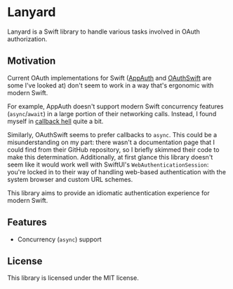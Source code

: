 # Lanyard

Lanyard is a Swift library to handle various tasks involved in OAuth
authorization.

## Motivation

Current OAuth implementations for Swift
([AppAuth](https://github.com/openid/AppAuth-iOS) and
[OAuthSwift](https://github.com/OAuthSwift/OAuthSwift) are some I've looked at)
don't seem to work in a way that's ergonomic with modern Swift.

For example, AppAuth doesn't support modern Swift concurrency features
(`async`/`await`) in a large portion of their networking calls. Instead, I found
myself in [callback hell](https://callbackhell.com) quite a bit.

Similarly, OAuthSwift seems to prefer callbacks to `async`. This could be a
misunderstanding on my part: there wasn't a documentation page that I could find
from their GitHub repository, so I briefly skimmed their code to make this
determination. Additionally, at first glance this library doesn't seem like it
would work well with SwiftUI's `WebAuthenticationSession`: you're locked in to
their way of handling web-based authentication with the system browser and
custom URL schemes.

This library aims to provide an idiomatic authentication experience for modern
Swift.

## Features

* Concurrency (`async`) support

## License

This library is licensed under the MIT license.
